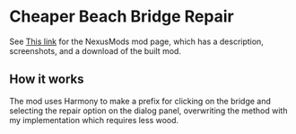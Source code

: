 # Cheaper Beach Bridge Repair

See [This link](http://www.nexusmods.com/stardewvalley/mods/5826) for the NexusMods mod page, which has a description, screenshots, and a download of the built mod.

## How it works

The mod uses Harmony to make a prefix for clicking on the bridge and selecting the repair option on the dialog panel, overwriting the method with my implementation which requires less wood.